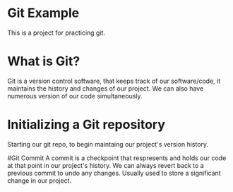 # Git Example
This is a project for practicing git.

# What is Git?
Git is a version control software, that keeps track of our software/code, it maintains the history and changes of our project. We can also have numerous version of our code simultaneously.

# Initializing a Git repository
Starting our git repo, to begin maintaing our project's version history.

#Git Commit
A commit is a checkpoint that respresents and holds our code at that point in our project's history. We can always revert back to a previous commit to undo any changes. Usually used to store a significant change in our project. 